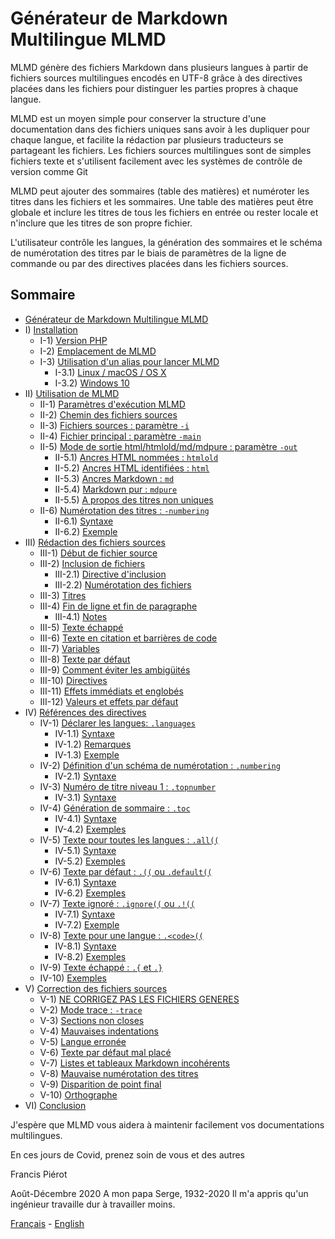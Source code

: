 # Générateur de Markdown Multilingue MLMD<A id="a1"></A>

MLMD génère des fichiers Markdown dans plusieurs langues à partir de fichiers sources
multilingues encodés en UTF-8 grâce à des directives placées dans les fichiers pour distinguer
les parties propres à chaque langue.

MLMD est un moyen simple pour conserver la structure d'une documentation dans des fichiers
uniques sans avoir à les dupliquer pour chaque langue, et facilite la rédaction par plusieurs
traducteurs se partageant les fichiers. Les fichiers sources multilingues sont de simples
fichiers texte et s'utilisent facilement avec les systèmes de contrôle de version comme Git

MLMD peut ajouter des sommaires (table des matières) et numéroter les titres dans les fichiers
et les sommaires. Une table des matières peut être globale et inclure les titres de tous les
fichiers en entrée ou rester locale et n'inclure que les titres de son propre fichier.

L'utilisateur contrôle les langues, la génération des sommaires et le schéma
de numérotation des titres par le biais de paramètres de la ligne de commande ou par
des directives placées dans les fichiers sources.

## Sommaire<A id="toc"></A>

- [Générateur de Markdown Multilingue MLMD](#a1)
- I) [Installation](1-Installation.fr.md#a2)
  - I-1) [Version PHP](1-Installation.fr.md#a3)
  - I-2) [Emplacement de MLMD](1-Installation.fr.md#a4)
  - I-3) [Utilisation d'un alias pour lancer MLMD](1-Installation.fr.md#a5)
    - I-3.1) [Linux / macOS / OS X](1-Installation.fr.md#a6)
    - I-3.2) [Windows 10](1-Installation.fr.md#a7)
- II) [Utilisation de MLMD](2-Using.fr.md#a8)
  - II-1) [Paramètres d'exécution MLMD](2-Using.fr.md#a9)
  - II-2) [Chemin des fichiers sources](2-Using.fr.md#a10)
  - II-3) [Fichiers sources : paramètre `-i`](2-Using.fr.md#a11)
  - II-4) [Fichier principal : paramètre `-main`](2-Using.fr.md#a12)
  - II-5) [Mode de sortie html/htmlold/md/mdpure : paramètre `-out`](2-Using.fr.md#a13)
    - II-5.1) [Ancres HTML nommées : `htmlold`](2-Using.fr.md#a14)
    - II-5.2) [Ancres HTML identifiées : `html`](2-Using.fr.md#a15)
    - II-5.3) [Ancres Markdown : `md`](2-Using.fr.md#a16)
    - II-5.4) [Markdown pur : `mdpure`](2-Using.fr.md#a17)
    - II-5.5) [A propos des titres non uniques](2-Using.fr.md#a18)
  - II-6) [Numérotation des titres : `-numbering`](2-Using.fr.md#a19)
    - II-6.1) [Syntaxe](2-Using.fr.md#a20)
    - II-6.2) [Exemple](2-Using.fr.md#a21)
- III) [Rédaction des fichiers sources](3-Writing.fr.md#a22)
  - III-1) [Début de fichier source](3-Writing.fr.md#a23)
  - III-2) [Inclusion de fichiers](3-Writing.fr.md#a24)
    - III-2.1) [Directive d'inclusion](3-Writing.fr.md#a25)
    - III-2.2) [Numérotation des fichiers](3-Writing.fr.md#a26)
  - III-3) [Titres](3-Writing.fr.md#a27)
  - III-4) [Fin de ligne et fin de paragraphe](3-Writing.fr.md#a28)
    - III-4.1) [Notes](3-Writing.fr.md#a29)
  - III-5) [Texte échappé](3-Writing.fr.md#a30)
  - III-6) [Texte en citation et barrières de code](3-Writing.fr.md#a31)
  - III-7) [Variables](3-Writing.fr.md#a32)
  - III-8) [Texte par défaut](3-Writing.fr.md#a33)
  - III-9) [Comment éviter les ambigüités](3-Writing.fr.md#a34)
  - III-10) [Directives](3-Writing.fr.md#a35)
  - III-11) [Effets immédiats et englobés](3-Writing.fr.md#a36)
  - III-12) [Valeurs et effets par défaut](3-Writing.fr.md#a37)
- IV) [Références des directives](4-Directives.fr.md#a38)
  - IV-1) [Déclarer les langues: `.languages`](4-Directives.fr.md#a39)
    - IV-1.1) [Syntaxe](4-Directives.fr.md#a40)
    - IV-1.2) [Remarques](4-Directives.fr.md#a41)
    - IV-1.3) [Exemple](4-Directives.fr.md#a42)
  - IV-2) [Définition d'un schéma de numérotation : `.numbering`](4-Directives.fr.md#a43)
    - IV-2.1) [Syntaxe](4-Directives.fr.md#a44)
  - IV-3) [Numéro de titre niveau 1 : `.topnumber`](4-Directives.fr.md#a45)
    - IV-3.1) [Syntaxe](4-Directives.fr.md#a46)
  - IV-4) [Génération de sommaire : `.toc`](4-Directives.fr.md#a47)
    - IV-4.1) [Syntaxe](4-Directives.fr.md#a48)
    - IV-4.2) [Exemples](4-Directives.fr.md#a51)
  - IV-5) [Texte pour toutes les langues : `.all((`](4-Directives.fr.md#a52)
    - IV-5.1) [Syntaxe](4-Directives.fr.md#a53)
    - IV-5.2) [Exemples](4-Directives.fr.md#a54)
  - IV-6) [Texte par défaut : `.((` ou `.default((`](4-Directives.fr.md#a55)
    - IV-6.1) [Syntaxe](4-Directives.fr.md#a56)
    - IV-6.2) [Exemples](4-Directives.fr.md#a57)
  - IV-7) [Texte ignoré : `.ignore((` ou `.!((`](4-Directives.fr.md#a58)
    - IV-7.1) [Syntaxe](4-Directives.fr.md#a59)
    - IV-7.2) [Exemple](4-Directives.fr.md#a60)
  - IV-8) [Texte pour une langue : `.<code>((`](4-Directives.fr.md#a61)
    - IV-8.1) [Syntaxe](4-Directives.fr.md#a62)
    - IV-8.2) [Exemples](4-Directives.fr.md#a63)
  - IV-9) [Texte échappé : `.{` et `.}`](4-Directives.fr.md#a64)
  - IV-10) [Exemples](4-Directives.fr.md#a65)
- V) [Correction des fichiers sources](5-Debugging.fr.md#a66)
  - V-1) [NE CORRIGEZ PAS LES FICHIERS GENERES](5-Debugging.fr.md#a67)
  - V-2) [Mode trace : `-trace`](5-Debugging.fr.md#a68)
  - V-3) [Sections non closes](5-Debugging.fr.md#a69)
  - V-4) [Mauvaises indentations](5-Debugging.fr.md#a70)
  - V-5) [Langue erronée](5-Debugging.fr.md#a71)
  - V-6) [Texte par défaut mal placé](5-Debugging.fr.md#a72)
  - V-7) [Listes et tableaux Markdown incohérents](5-Debugging.fr.md#a73)
  - V-8) [Mauvaise numérotation des titres](5-Debugging.fr.md#a74)
  - V-9) [Disparition de point final](5-Debugging.fr.md#a75)
  - V-10) [Orthographe](5-Debugging.fr.md#a76)
- VI) [Conclusion](6-Conclusion.fr.md#a77)

J'espère que MLMD vous aidera à maintenir facilement vos documentations multilingues.

En ces jours de Covid, prenez soin de vous et des autres

Francis Piérot

Août-Décembre 2020
A mon papa Serge, 1932-2020
Il m'a appris qu'un ingénieur travaille dur à travailler moins.

[Français](README.fr.md) - [English](README.md)

